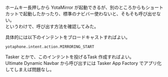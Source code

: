 ホームキー長押しから YotaMirror が起動できるが、別のところからもショートカットで起動したかったり、標準のナビバー使わないと、そもそも呼び出せない。  
というわけで、呼び出す方法を確認してみた。  

具体的には以下のインテントをブロードキャストすればよい。  
```
yotaphone.intent.action.MIRRORING_START
```  
Tasker とかで、このインテントを投げるTask 作成すればよい。  
Ultimate Dynamic Navbar から呼び出すには Tasker App Factory でアプリ化してしまえば問題なし。